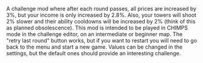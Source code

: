 A challenge mod where after each round passes, all prices are increased by 3%, but your income is only increased by 2.8%. Also, your towers will shoot 2% slower and their ability cooldowns will be increased by 2% (think of this as planned obsolescence). This mod is intended to be played in CHIMPS mode in the challenge editor, on an intermediate or beginner map. The "retry last round" button works, but if you want to restart you will need to go back to the menu and start a new game. Values can be changed in the settings, but the default ones should provide an interesting challenge.